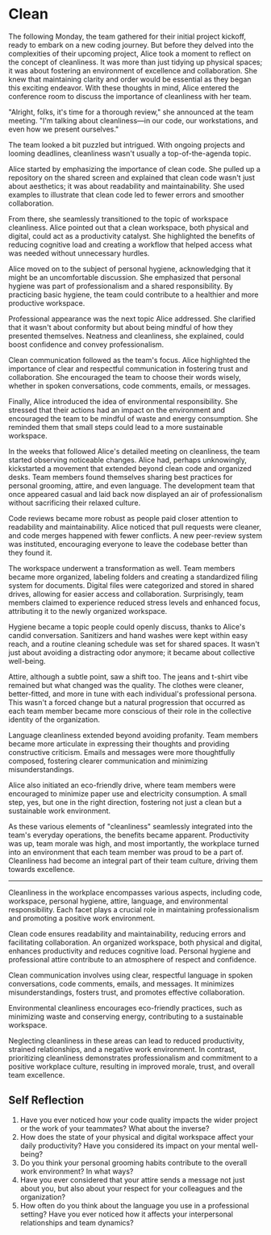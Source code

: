 # Clean

The following Monday, the team gathered for their initial project kickoff, ready to embark on a new coding journey. But before they delved into the complexities of their upcoming project, Alice took a moment to reflect on the concept of cleanliness. It was more than just tidying up physical spaces; it was about fostering an environment of excellence and collaboration. She knew that maintaining clarity and order would be essential as they began this exciting endeavor. With these thoughts in mind, Alice entered the conference room to discuss the importance of cleanliness with her team.

"Alright, folks, it's time for a thorough review," she announced at the team meeting. "I'm talking about cleanliness—in our code, our workstations, and even how we present ourselves."

The team looked a bit puzzled but intrigued. With ongoing projects and looming deadlines, cleanliness wasn't usually a top-of-the-agenda topic.

Alice started by emphasizing the importance of clean code. She pulled up a repository on the shared screen and explained that clean code wasn't just about aesthetics; it was about readability and maintainability. She used examples to illustrate that clean code led to fewer errors and smoother collaboration.

From there, she seamlessly transitioned to the topic of workspace cleanliness. Alice pointed out that a clean workspace, both physical and digital, could act as a productivity catalyst. She highlighted the benefits of reducing cognitive load and creating a workflow that helped access what was needed without unnecessary hurdles.

Alice moved on to the subject of personal hygiene, acknowledging that it might be an uncomfortable discussion. She emphasized that personal hygiene was part of professionalism and a shared responsibility. By practicing basic hygiene, the team could contribute to a healthier and more productive workspace.

Professional appearance was the next topic Alice addressed. She clarified that it wasn't about conformity but about being mindful of how they presented themselves. Neatness and cleanliness, she explained, could boost confidence and convey professionalism.

Clean communication followed as the team's focus. Alice highlighted the importance of clear and respectful communication in fostering trust and collaboration. She encouraged the team to choose their words wisely, whether in spoken conversations, code comments, emails, or messages.

Finally, Alice introduced the idea of environmental responsibility. She stressed that their actions had an impact on the environment and encouraged the team to be mindful of waste and energy consumption. She reminded them that small steps could lead to a more sustainable workspace.

In the weeks that followed Alice's detailed meeting on cleanliness, the team started observing noticeable changes. Alice had, perhaps unknowingly, kickstarted a movement that extended beyond clean code and organized desks. Team members found themselves sharing best practices for personal grooming, attire, and even language. The development team that once appeared casual and laid back now displayed an air of professionalism without sacrificing their relaxed culture.

Code reviews became more robust as people paid closer attention to readability and maintainability. Alice noticed that pull requests were cleaner, and code merges happened with fewer conflicts. A new peer-review system was instituted, encouraging everyone to leave the codebase better than they found it.

The workspace underwent a transformation as well. Team members became more organized, labeling folders and creating a standardized filing system for documents. Digital files were categorized and stored in shared drives, allowing for easier access and collaboration. Surprisingly, team members claimed to experience reduced stress levels and enhanced focus, attributing it to the newly organized workspace.

Hygiene became a topic people could openly discuss, thanks to Alice's candid conversation. Sanitizers and hand washes were kept within easy reach, and a routine cleaning schedule was set for shared spaces. It wasn't just about avoiding a distracting odor anymore; it became about collective well-being.

Attire, although a subtle point, saw a shift too. The jeans and t-shirt vibe remained but what changed was the quality. The clothes were cleaner, better-fitted, and more in tune with each individual's professional persona. This wasn't a forced change but a natural progression that occurred as each team member became more conscious of their role in the collective identity of the organization.

Language cleanliness extended beyond avoiding profanity. Team members became more articulate in expressing their thoughts and providing constructive criticism. Emails and messages were more thoughtfully composed, fostering clearer communication and minimizing misunderstandings.

Alice also initiated an eco-friendly drive, where team members were encouraged to minimize paper use and electricity consumption. A small step, yes, but one in the right direction, fostering not just a clean but a sustainable work environment.

As these various elements of "cleanliness" seamlessly integrated into the team's everyday operations, the benefits became apparent. Productivity was up, team morale was high, and most importantly, the workplace turned into an environment that each team member was proud to be a part of. Cleanliness had become an integral part of their team culture, driving them towards excellence.

---

Cleanliness in the workplace encompasses various aspects, including code, workspace, personal hygiene, attire, language, and environmental responsibility. Each facet plays a crucial role in maintaining professionalism and promoting a positive work environment.

Clean code ensures readability and maintainability, reducing errors and facilitating collaboration. An organized workspace, both physical and digital, enhances productivity and reduces cognitive load. Personal hygiene and professional attire contribute to an atmosphere of respect and confidence.

Clean communication involves using clear, respectful language in spoken conversations, code comments, emails, and messages. It minimizes misunderstandings, fosters trust, and promotes effective collaboration.

Environmental cleanliness encourages eco-friendly practices, such as minimizing waste and conserving energy, contributing to a sustainable workspace.

Neglecting cleanliness in these areas can lead to reduced productivity, strained relationships, and a negative work environment. In contrast, prioritizing cleanliness demonstrates professionalism and commitment to a positive workplace culture, resulting in improved morale, trust, and overall team excellence.

## Self Reflection

1. Have you ever noticed how your code quality impacts the wider project or the work of your teammates? What about the inverse?
2. How does the state of your physical and digital workspace affect your daily productivity? Have you considered its impact on your mental well-being?
3. Do you think your personal grooming habits contribute to the overall work environment? In what ways?
4. Have you ever considered that your attire sends a message not just about you, but also about your respect for your colleagues and the organization?
5. How often do you think about the language you use in a professional setting? Have you ever noticed how it affects your interpersonal relationships and team dynamics?
